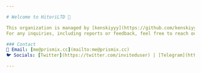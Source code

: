 ```yaml
---

# Welcome to HitoriLTD 🙌  

This organization is managed by [kenskiyyy](https://github.com/kenskiyyy).  
For any inquiries, including reports or feedback, feel free to reach out via email or connect on social media.  

### Contact  
📧 Email: [me@prismix.cc](mailto:me@prismix.cc)  
🐦 Socials: [Twitter](https://twitter.com/inviteduser) | [Telegram](https://t.me/datacomplexity)  

---
```

